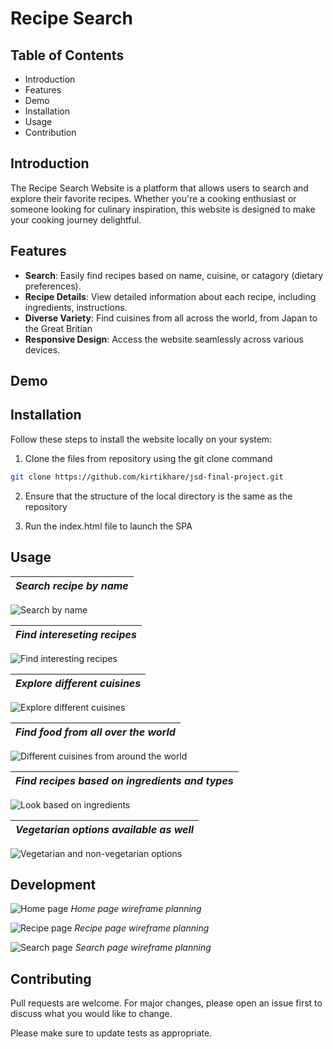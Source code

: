 # Recipe Search

## Table of Contents

- Introduction
- Features
- Demo
- Installation
- Usage
- Contribution

## Introduction

The Recipe Search Website is a platform that allows users to search and explore their favorite recipes. Whether you're a cooking enthusiast or someone looking for culinary inspiration, this website is designed to make your cooking journey delightful.

## Features

- **Search**: Easily find recipes based on name, cuisine, or catagory (dietary preferences).
- **Recipe Details**: View detailed information about each recipe, including ingredients, instructions.
- **Diverse Variety**: Find cuisines from all across the world, from Japan to the Great Britian
- **Responsive Design**: Access the website seamlessly across various devices.

## Demo

## Installation

Follow these steps to install the website locally on your system:

1. Clone the files from repository using the git clone command

```bash
git clone https://github.com/kirtikhare/jsd-final-project.git
```

2. Ensure that the structure of the local directory is the same as the repository

3. Run the index.html file to launch the SPA

## Usage

|*Search recipe by name*|
|:-:|
![Search by name](/screenshots/search_name.PNG)

|*Find intereseting recipes*|
|:-:|
![Find interesting recipes](/screenshots/find_intresting_recipe.PNG)

|*Explore different cuisines*|
|:-:|
![Explore different cuisines](/screenshots/search_tagCuisine.PNG)

|*Find food from all over the world*|
|:-:|
![Different cuisines from around the world](/screenshots/search_tagCuisine_british.PNG)

|*Find recipes based on ingredients and types*|
|:-:|
![Look based on ingredients](/screenshots/search_tagCat.PNG)

|*Vegetarian options available as well*|
|:-:|
![Vegetarian and non-vegetarian options](/screenshots/search_tagCat_chicken.PNG)

## Development

![Home page](/screenshots/wireframe_home.png)
*Home page wireframe planning*

![Recipe page](/screenshots/wireframe_recpie.png)
*Recipe page wireframe planning*

![Search page](/screenshots/wireframe_search.png)
*Search page wireframe planning*

## Contributing

Pull requests are welcome. For major changes, please open an issue first
to discuss what you would like to change.

Please make sure to update tests as appropriate.


